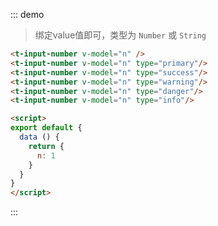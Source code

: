 ::: demo
> 绑定value值即可，类型为 `Number` 或 `String`
```html
<t-input-number v-model="n" />
<t-input-number v-model="n" type="primary"/>
<t-input-number v-model="n" type="success"/>
<t-input-number v-model="n" type="warning"/>
<t-input-number v-model="n" type="danger"/>
<t-input-number v-model="n" type="info"/>

<script>
export default {
  data () {
    return {
      n: 1
    }
  }
}
</script>
```
:::
